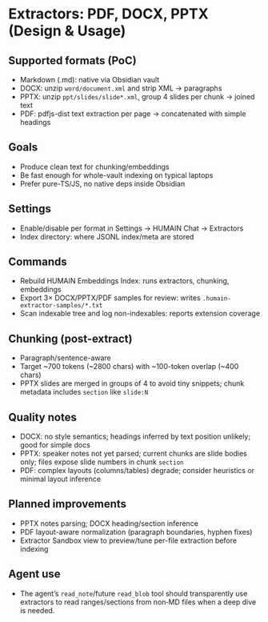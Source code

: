 # Extractors: PDF, DOCX, PPTX (Design & Usage)

## Supported formats (PoC)
- Markdown (.md): native via Obsidian vault
- DOCX: unzip `word/document.xml` and strip XML → paragraphs
- PPTX: unzip `ppt/slides/slide*.xml`, group 4 slides per chunk → joined text
- PDF: pdfjs-dist text extraction per page → concatenated with simple headings

## Goals
- Produce clean text for chunking/embeddings
- Be fast enough for whole-vault indexing on typical laptops
- Prefer pure-TS/JS, no native deps inside Obsidian

## Settings
- Enable/disable per format in Settings → HUMAIN Chat → Extractors
- Index directory: where JSONL index/meta are stored

## Commands
- Rebuild HUMAIN Embeddings Index: runs extractors, chunking, embeddings
- Export 3× DOCX/PPTX/PDF samples for review: writes `.humain-extractor-samples/*.txt`
- Scan indexable tree and log non-indexables: reports extension coverage

## Chunking (post-extract)
- Paragraph/sentence-aware
- Target ~700 tokens (~2800 chars) with ~100-token overlap (~400 chars)
- PPTX slides are merged in groups of 4 to avoid tiny snippets; chunk metadata includes `section` like `slide:N`

## Quality notes
- DOCX: no style semantics; headings inferred by text position unlikely; good for simple docs
- PPTX: speaker notes not yet parsed; current chunks are slide bodies only; files expose slide numbers in chunk `section`
- PDF: complex layouts (columns/tables) degrade; consider heuristics or minimal layout inference

## Planned improvements
- PPTX notes parsing; DOCX heading/section inference
- PDF layout-aware normalization (paragraph boundaries, hyphen fixes)
- Extractor Sandbox view to preview/tune per-file extraction before indexing

## Agent use
- The agent’s `read_note`/future `read_blob` tool should transparently use extractors to read ranges/sections from non‑MD files when a deep dive is needed.

